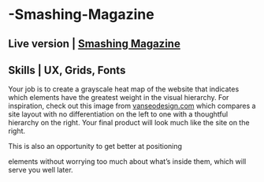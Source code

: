 # -Smashing-Magazine

Live version | <a href="https://anna-myzukina.github.io/-Smashing-Magazine/">Smashing Magazine</a>
----------------------------------------------------------------------------------------------------
Skills | UX, Grids, Fonts
----------------------------------------------------------------------------------------------------

Your job is to create a grayscale heat map of the website that indicates which elements have the greatest weight in the visual hierarchy. For inspiration, check out this image from <a href="https://web.archive.org/web/20170628134444/http://www.vanseodesign.com/blog/wp-content/uploads/2009/12/visual-hierarchy-compared.png">vanseodesign.com</a> which compares a site layout with no differentiation on the left to one with a thoughtful hierarchy on the right. Your final product will look much like the site on the right.

This is also an opportunity to get better at positioning <div> elements without worrying too much about what’s inside them, which will serve you well later.
